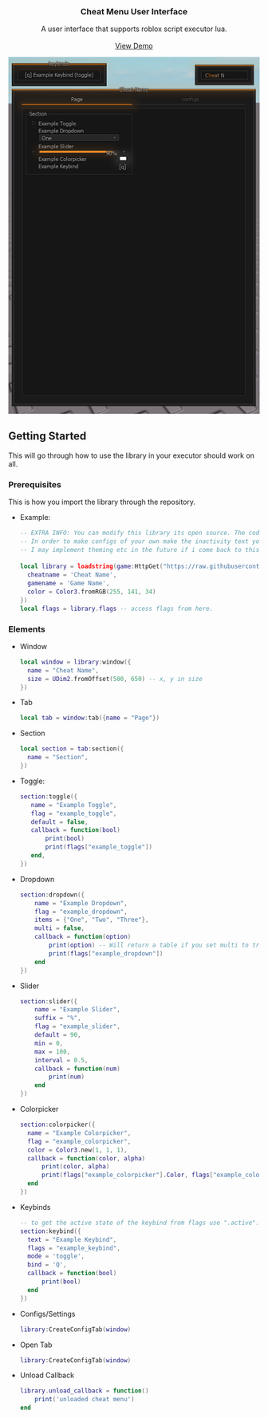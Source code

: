 <br />
<div align="center">
  <h3 align="center">Cheat Menu User Interface</h3>

  <p align="center">
    A user interface that supports roblox script executor lua. 
    <br />
    <br />
    <a href="https://raw.githubusercontent.com/Reload-astro/onetap-menu-lib/refs/heads/main/example.lua">View Demo</a>
  </p>

  <div align="center">
    <img src="https://github.com/Reload-astro/onetap-menu-lib/blob/main/assets/preview.png?raw=true" alt="Preview" />
  </div>
</div>

## Getting Started

This will go through how to use the library in your executor should work on all.

### Prerequisites

This is how you import the library through the repository.
* Example:
  ```lua
  -- EXTRA INFO: You can modify this library its open source. The code is horrendous but have fun.
  -- In order to make configs of your own make the inactivity text your own text you want
  -- I may implement theming etc in the future if i come back to this. 
  
  local library = loadstring(game:HttpGet("https://raw.githubusercontent.com/Reload-astro/onetap-menu-lib/refs/heads/main/library.lua"))({
    cheatname = 'Cheat Name',
    gamename = 'Game Name',
    color = Color3.fromRGB(255, 141, 34)
  })
  local flags = library.flags -- access flags from here.
  ```

### Elements

* Window
  ```lua
  local window = library:window({
    name = "Cheat Name", 
    size = UDim2.fromOffset(500, 650) -- x, y in size
  })
  ```

* Tab
  ```lua
  local tab = window:tab({name = "Page"})
  ```

* Section
  ```lua
  local section = tab:section({
    name = "Section",
  })
  ```

* Toggle:
   ```lua
  section:toggle({
      name = "Example Toggle",
      flag = "example_toggle",
      default = false,
      callback = function(bool)
          print(bool)
          print(flags["example_toggle"])
      end,
  })
   ```

* Dropdown
  ```lua
  section:dropdown({
      name = "Example Dropdown", 
      flag = "example_dropdown", 
      items = {"One", "Two", "Three"}, 
      multi = false, 
      callback = function(option)
          print(option) -- Will return a table if you set multi to true, allowing you to select multiple items
          print(flags["example_dropdown"])
      end
  })
  ```

* Slider
  ```lua
  section:slider({
      name = "Example Slider", 
      suffix = "%", 
      flag = "example_slider", 
      default = 90, 
      min = 0, 
      max = 100, 
      interval = 0.5,
      callback = function(num)
          print(num)
      end
  })
  ```

* Colorpicker
  ```lua
  section:colorpicker({
    name = "Example Colorpicker",
    flag = "example_colorpicker",
    color = Color3.new(1, 1, 1),
    callback = function(color, alpha)
        print(color, alpha)
        print(flags["example_colorpicker"].Color, flags["example_colorpicker"].Transparency)
    end
  })
  ```

* Keybinds
  ```lua
  -- to get the active state of the keybind from flags use ".active".
  section:keybind({
    text = "Example Keybind",
    flags = "example_keybind",
    mode = 'toggle',
    bind = 'Q',
    callback = function(bool)
        print(bool)
    end
  })
  ```

* Configs/Settings
  ```lua
  library:CreateConfigTab(window)
  ```

* Open Tab
  ```lua
  library:CreateConfigTab(window)
  ```

* Unload Callback
  ```lua
  library.unload_callback = function()
      print('unloaded cheat menu')
  end
  ```
